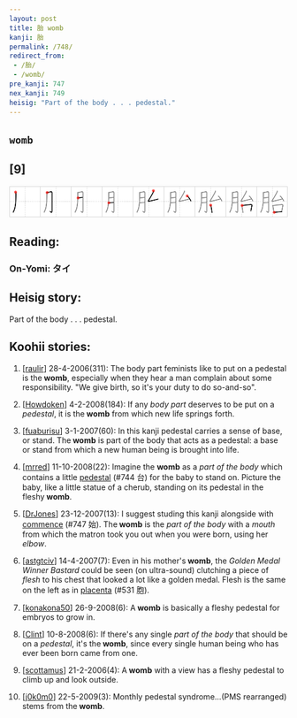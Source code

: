 ```yaml
---
layout: post
title: 胎 womb
kanji: 胎
permalink: /748/
redirect_from:
 - /胎/
 - /womb/
pre_kanji: 747
nex_kanji: 749
heisig: "Part of the body . . . pedestal."
---
```


## `womb`

## [9]

<div class="stroke"><img src="../images/E8838E.png" /></div>

## Reading:

### On-Yomi: タイ

## Heisig story:

Part of the body . . . pedestal.

## Koohii stories:

1) [<a href="http://kanji.koohii.com/profile/raulir">raulir</a>] 28-4-2006(311): The body part feminists like to put on a pedestal is the<strong> womb</strong>, especially when they hear a man complain about some responsibility. &quot;We give birth, so it&#039;s your duty to do so-and-so&quot;.

2) [<a href="http://kanji.koohii.com/profile/Howdoken">Howdoken</a>] 4-2-2008(184): If any <em>body part</em> deserves to be put on a <em>pedestal</em>, it is the<strong> womb</strong> from which new life springs forth.

3) [<a href="http://kanji.koohii.com/profile/fuaburisu">fuaburisu</a>] 3-1-2007(60): In this kanji pedestal carries a sense of base, or stand. The<strong> womb</strong> is part of the body that acts as a pedestal: a base or stand from which a new human being is brought into life.

4) [<a href="http://kanji.koohii.com/profile/mrred">mrred</a>] 11-10-2008(22): Imagine the <strong>womb</strong> as a <em>part of the body</em> which contains a little <a href="../744">pedestal</a> (#744 台) for the baby to stand on. Picture the baby, like a little statue of a cherub, standing on its pedestal in the fleshy<strong> womb</strong>.

5) [<a href="http://kanji.koohii.com/profile/DrJones">DrJones</a>] 23-12-2007(13): I suggest studing this kanji alongside with <a href="../747">commence</a> (#747 始). The<strong> womb</strong> is the <em>part of the body</em> with a <em>mouth</em> from which the matron took you out when you were born, using her <em>elbow</em>.

6) [<a href="http://kanji.koohii.com/profile/astgtciv">astgtciv</a>] 14-4-2007(7): Even in his mother&#039;s<strong> womb</strong>, the <em>Golden Medal Winner Bastard</em> could be seen (on ultra-sound) clutching a piece of <em>flesh</em> to his chest that looked a lot like a golden medal. Flesh is the same on the left as in <a href="../531">placenta</a> (#531 胞).

7) [<a href="http://kanji.koohii.com/profile/konakona50">konakona50</a>] 26-9-2008(6): A<strong> womb</strong> is basically a fleshy pedestal for embryos to grow in.

8) [<a href="http://kanji.koohii.com/profile/Clint">Clint</a>] 10-8-2008(6): If there&#039;s any single <em>part of the body</em> that should be on a <em>pedestal</em>, it&#039;s the<strong> womb</strong>, since every single human being who has ever been born came from one.

9) [<a href="http://kanji.koohii.com/profile/scottamus">scottamus</a>] 21-2-2006(4): A<strong> womb</strong> with a view has a fleshy pedestal to climb up and look outside.

10) [<a href="http://kanji.koohii.com/profile/j0k0m0">j0k0m0</a>] 22-5-2009(3): Monthly pedestal syndrome...(PMS rearranged) stems from the<strong> womb</strong>.
